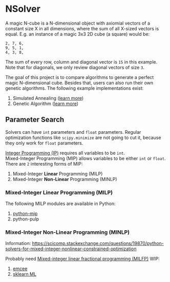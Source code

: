 # NSolver
A magic N-cube is a N-dimensional object with axiomial vectors of a constant size X in all dimensions,
where the sum of all X-sized vectors is equal.
E.g. an instance of a magic 3x3 2D cube (a square) would be:
```
2, 7, 6,
9, 5, 1,
4, 3, 8,
```
The sum of every row, column and diagonal vector is `15` in this example.
Note that for diagonals, we only review diagonal vectors of size `3`.


The goal of this project is to compare algorithms to generate a perfect magic N-dimensional cube.
Besides that, users can also run their own genetic algorithms.
The following example implementations exist:
 1. Simulated Annealing ([learn more](https://en.wikipedia.org/wiki/Simulated_annealing)) 
 2. Genetic Algorithm ([learn more](https://en.wikipedia.org/wiki/Genetic_algorithm))


## Parameter Search
Solvers can have `int` parameters and `float` parameters.
Regular optimization functions like `scipy.minimize` are not going to cut it, because they only work for `float` parameters.

[Integer Programming (IP)](https://en.wikipedia.org/wiki/Integer_programming) requires all variables to be `int`.  
Mixed-Integer Programming (MIP) allows variables to be either `int` or `float`.
There are `2` interesting forms of MIP:
 1. Mixed-Integer **Linear** Programming (MILP)
 2. Mixed-Integer **Non-Linear** Programming (MINLP)

### Mixed-Integer Linear Programming (MILP)
The following MILP modules are available in Python:
 1. [python-mip](https://python-mip.readthedocs.io/en/latest/intro.html)
 2. python-pulp


### Mixed-Integer **Non-Linear** Programming (MINLP)
Information: https://scicomp.stackexchange.com/questions/19870/python-solvers-for-mixed-integer-nonlinear-constrained-optimization

Probably need [Mixed-integer linear fractional programming (MILFP)](https://optimization.mccormick.northwestern.edu/index.php/Mixed-integer_linear_fractional_programming_(MILFP))
WIP:
 1. [emcee](https://emcee.readthedocs.io/en/stable/tutorials/quickstart/#quickstart)
 2. [sklearn ML](https://machinelearningmastery.com/hyperparameter-optimization-with-random-search-and-grid-search/)
